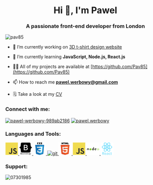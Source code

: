 <h1 align="center">Hi 👋, I'm Pawel</h1>
<h3 align="center">A passionate front-end developer from London</h3>

<p align="left"> <img src="https://komarev.com/ghpvc/?username=pav85&label=Profile%20views&color=0e75b6&style=flat" alt="pav85" /> </p>

- 🔭 I’m currently working on [3D t-shirt design website](https://github.com/Pav85/cool-t-shirts)

- 🌱 I’m currently learning **JavaScript, Node.js, React.js**

- 👨‍💻 All of my projects are available at [https://github.com/Pav85](https://github.com/Pav85)

- 📫 How to reach me **pawel.werbowy@gmail.com**

- 🗒 Take a look at my [CV](https://docs.google.com/document/d/1rKs3eNcN4zS5bpCTp5ZHi5hUK53lxOjH/edit?usp=sharing&ouid=100228695758662225835&rtpof=true&sd=true) 

<h3 align="left">Connect with me:</h3>
<p align="left">
<a href="https://linkedin.com/in/pawel-werbowy-989ab2186" target="blank"><img align="center" src="https://raw.githubusercontent.com/rahuldkjain/github-profile-readme-generator/master/src/images/icons/Social/linked-in-alt.svg" alt="pawel-werbowy-989ab2186" height="30" width="40" /></a>
<a href="https://fb.com/pawel.werbowy" target="blank"><img align="center" src="https://raw.githubusercontent.com/rahuldkjain/github-profile-readme-generator/master/src/images/icons/Social/facebook.svg" alt="pawel.werbowy" height="30" width="40" /></a>
</p>

<h3 align="left">Languages and Tools:</h3>
<p align="left"> 
  <a href="https://developer.mozilla.org/en-US/docs/Web/JavaScript" target="_blank" rel="noreferrer"> <img src="https://raw.githubusercontent.com/devicons/devicon/master/icons/javascript/javascript-original.svg" alt="javascript" width="40" height="40"/> </a>
  <a href="https://getbootstrap.com" target="_blank" rel="noreferrer"> <img src="https://raw.githubusercontent.com/devicons/devicon/master/icons/bootstrap/bootstrap-plain-wordmark.svg" alt="bootstrap" width="40" height="40"/> </a> 
  <a href="https://www.w3schools.com/css/" target="_blank" rel="noreferrer"> <img src="https://raw.githubusercontent.com/devicons/devicon/master/icons/css3/css3-original-wordmark.svg" alt="css3" width="40" height="40"/> </a> 
  <a href="https://git-scm.com/" target="_blank" rel="noreferrer"> <img src="https://www.vectorlogo.zone/logos/git-scm/git-scm-icon.svg" alt="git" width="40" height="40"/> </a> 
  <a href="https://www.w3.org/html/" target="_blank" rel="noreferrer"> <img src="https://raw.githubusercontent.com/devicons/devicon/master/icons/html5/html5-original-wordmark.svg" alt="html5" width="40" height="40"/> </a> 
  <a href="https://developer.mozilla.org/en-US/docs/Web/JavaScript" target="_blank" rel="noreferrer"> <img src="https://raw.githubusercontent.com/devicons/devicon/master/icons/javascript/javascript-original.svg" alt="javascript" width="40" height="40"/> </a> 
  <a href="https://nodejs.org" target="_blank" rel="noreferrer"> <img src="https://raw.githubusercontent.com/devicons/devicon/master/icons/nodejs/nodejs-original-wordmark.svg" alt="nodejs" width="40" height="40"/> </a> 
  <a href="https://reactjs.org/" target="_blank" rel="noreferrer"> <img src="https://raw.githubusercontent.com/devicons/devicon/master/icons/react/react-original-wordmark.svg" alt="react" width="40" height="40"/> </a> </p>

<h3 align="left">Support:</h3>
<p><a href="https://www.buymeacoffee.com/07301985"> <img align="left" src="https://cdn.buymeacoffee.com/buttons/v2/default-yellow.png" height="50" width="210" alt="07301985" /></a></p><br><br>
